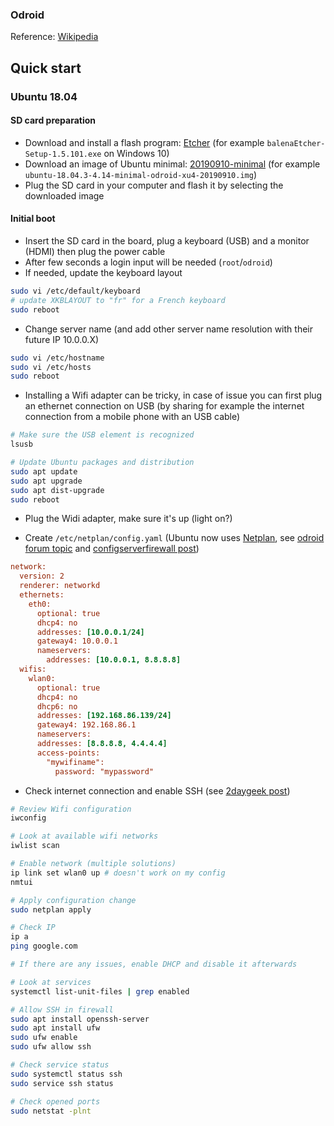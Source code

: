 ### Odroid

Reference: [Wikipedia](https://en.wikipedia.org/wiki/ODROID)

## Quick start

### Ubuntu 18.04

#### SD card preparation

- Download and install a flash program: [Etcher](https://www.balena.io/etcher/) (for example `balenaEtcher-Setup-1.5.101.exe` on Windows 10)
- Download an image of Ubuntu minimal: [20190910-minimal](https://wiki.odroid.com/odroid-xu4/os_images/linux/ubuntu_4.14/20190910-minimal) (for example `ubuntu-18.04.3-4.14-minimal-odroid-xu4-20190910.img`)
- Plug the SD card in your computer and flash it by selecting the downloaded image

#### Initial boot

- Insert the SD card in the board, plug a keyboard (USB) and a monitor (HDMI) then plug the power cable
- After few seconds a login input will be needed (`root`/`odroid`)
- If needed, update the keyboard layout

```bash
sudo vi /etc/default/keyboard
# update XKBLAYOUT to "fr" for a French keyboard
sudo reboot
```

- Change server name (and add other server name resolution with their future IP 10.0.0.X)

```bash
sudo vi /etc/hostname
sudo vi /etc/hosts
sudo reboot
```

- Installing a Wifi adapter can be tricky, in case of issue you can first plug an ethernet connection on USB (by sharing for example the internet connection from a mobile phone with an USB cable)

```bash
# Make sure the USB element is recognized
lsusb

# Update Ubuntu packages and distribution
sudo apt update
sudo apt upgrade
sudo apt dist-upgrade
sudo reboot
```

- Plug the Widi adapter, make sure it's up (light on?)

- Create `/etc/netplan/config.yaml` (Ubuntu now uses [Netplan](https://netplan.io/), see [odroid forum topic](https://forum.odroid.com/viewtopic.php?t=30766) and [configserverfirewall post](https://www.configserverfirewall.com/ubuntu-linux/configure-ubuntu-server-static-ip-address/))
  
```ini
network:
  version: 2
  renderer: networkd
  ethernets:
    eth0:
      optional: true
      dhcp4: no
      addresses: [10.0.0.1/24]
      gateway4: 10.0.0.1
      nameservers:
        addresses: [10.0.0.1, 8.8.8.8]
  wifis:
    wlan0:
      optional: true
      dhcp4: no
      dhcp6: no
      addresses: [192.168.86.139/24]
      gateway4: 192.168.86.1
      nameservers:
      addresses: [8.8.8.8, 4.4.4.4]
      access-points:
        "mywifiname":
          password: "mypassword"
```
  
- Check internet connection and enable SSH (see [2daygeek post](https://www.2daygeek.com/enable-disable-up-down-nic-network-interface-port-linux-using-ifconfig-ifdown-ifup-ip-nmcli-nmtui/))

```bash
# Review Wifi configuration
iwconfig

# Look at available wifi networks
iwlist scan

# Enable network (multiple solutions)
ip link set wlan0 up # doesn't work on my config
nmtui

# Apply configuration change
sudo netplan apply

# Check IP
ip a
ping google.com

# If there are any issues, enable DHCP and disable it afterwards

# Look at services
systemctl list-unit-files | grep enabled

# Allow SSH in firewall
sudo apt install openssh-server
sudo apt install ufw
sudo ufw enable
sudo ufw allow ssh

# Check service status
sudo systemctl status ssh
sudo service ssh status

# Check opened ports
sudo netstat -plnt
````
